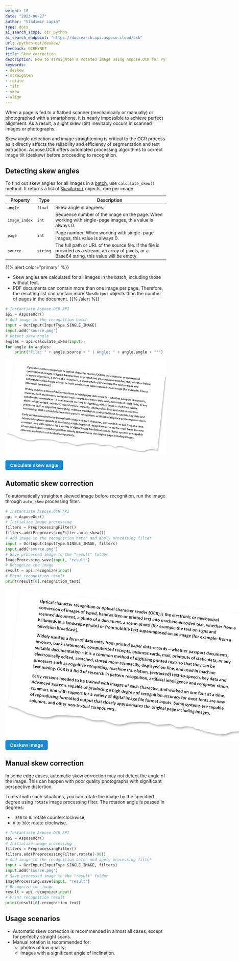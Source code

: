 ```yaml
---
weight: 10
date: "2023-08-27"
author: "Vladimir Lapin"
type: docs
ai_search_scope: ocr_python
ai_search_endpoint: "https://docsearch.api.aspose.cloud/ask"
url: /python-net/deskew/
feedback: OCRPYNET
title: Skew correction
description: How to straighten a rotated image using Aspose.OCR for Python via .NET to improve recognition accuracy.
keywords:
- deskew
- straighten
- rotate
- tilt
- skew
- align
---
```


<style>
	button {
		cursor: pointer;
		margin-right: 20px;
		padding: 7px 15px;
		border: none;
		border-radius: 5px;
		background-color: #1a89d0;
		font-weight: 700;
		font-size: 15px;
		color: #ffffff;
	}

	button:hover {
		background-color: #3071a9;
	}

	button:focus {
		outline: none;
	}

	.code-sample {
		display: flex;
	}

	.code-sample > div {
		display: flex;
		align-items: center;
		padding: 5px 10px;
		border-radius: 5px;
		white-space: nowrap;
		background-color: rgba(0,0,0,5%);
		font-size: 16px;
		font-weight: 700;
	}

	.unseen {
		display: none !important;
	}

	.duo {
		position: relative;
		width: 800px;
		height: 474px;
	}

	.duo > img {
		position: absolute;
	}
</style>

When a page is fed to a flatbed scanner (mechanically or manually) or photographed with a smartphone, it is nearly impossible to achieve perfect alignment. As a result, a slight skew (tilt) inevitably occurs in scanned images or photographs.

Skew angle detection and image straightening is critical to the OCR process as it directly affects the reliability and efficiency of segmentation and text extraction. Aspose.OCR offers automated processing algorithms to correct image tilt (deskew) before proceeding to recognition.

## Detecting skew angles

To find out skew angles for all images in a [batch](/ocr/python-net/ocrinput/), use `calculate_skew()` method. It returns a list of [`SkewOutput`](https://reference.aspose.com/ocr/python-net/aspose.ocr/skewoutput/) objects, one per image.

Property | Type | Description
-------- | ---- | -----------
`angle` | `float` | Skew angle in degrees.
`image_index` | `int` | Sequence number of the image on the page. When working with single-page images, this value is always 0.
`page` | `int` | Page number. When working with single-page images, this value is always 0.
`source` | `string` | The full path or URL of the source file. If the file is provided as a stream, an array of pixels, or a Base64 string, this value will be empty.

{{% alert color="primary" %}}
- Skew angles are calculated for all images in the batch, including those without text.
- PDF documents can contain more than one image per page. Therefore, the resulting list can contain more `SkewOutput` objects than the number of pages in the document.
{{% /alert %}}

```python
# Instantiate Aspose.OCR API
api = AsposeOcr()
# Add image to the recognition batch
input = OcrInput(InputType.SINGLE_IMAGE)
input.add("source.png")
# Detect skew angle
angles = api.calculate_skew(input);
for angle in angles:
    print("File: " + angle.source + " | Angle: " + angle.angle + "°")
```

![Skewed image](skew-origin.png)

<div id="skew-angle" class="code-sample">
	<button onclick="calculateSkewAngle(this)">Calculate skew angle</button>
	<div class="unseen"><code>&gt; File: "C:\source.png" | Angle: 5.9°</code></div>
</div>
<script>
	function calculateSkewAngle(obj)
	{
		$(obj).siblings("div").removeClass("unseen");
	}
</script>

## Automatic skew correction

To automatically straighten skewed image before recognition, run the image through `auto_skew` processing filter.

```python
# Instantiate Aspose.OCR API
api = AsposeOcr()
# Initialize image processing
filters = PreprocessingFilter()
filters.add(PreprocessingFilter.auto_skew())
# Add image to the recognition batch and apply processing filter
input = OcrInput(InputType.SINGLE_IMAGE, filters)
input.add("source.png")
# Save processed image to the "result" folder
ImageProcessing.save(input, "result")
# Recognize the image
result = api.recognize(input)
# Print recognition result
print(result[0].recognition_text)
```

<div class="duo">
	<img src="skew-origin.png" alt="Skewed image" />
	<img src="deskew.png" alt="Deskewed image" style="display: none;" />
</div>
<button onclick="triggerSkew(this)">Deskew image</button>
<script>
	function triggerSkew(obj)
	{
		let images = $(".duo > img");
		let skewed = images.eq(0).is(":visible");
		if(skewed)
		{
			images.eq(1).show(200);
			images.eq(0).hide(200);
			$(obj).text("Revert to original image");
		}
		else
		{
			images.eq(0).show(200);
			images.eq(1).hide(200);
			$(obj).text("Deskew image");
		}
	}
</script>

## Manual skew correction

In some edge cases, automatic skew correction may not detect the angle of the image. This can happen with poor quality photographs with significant perspective distortion.

To deal with such situations, you can rotate the image by the specified degree using `rotate` image processing filter. The rotation angle is passed in degrees:

- `-360` to `0`: rotate counterclockwise;
- `0` to `360`: rotate clockwise.

```python
# Instantiate Aspose.OCR API
api = AsposeOcr()
# Initialize image processing
filters = PreprocessingFilter()
filters.add(PreprocessingFilter.rotate(-90))
# Add image to the recognition batch and apply processing filter
input = OcrInput(InputType.SINGLE_IMAGE, filters)
input.add("source.png")
# Save processed image to the "result" folder
ImageProcessing.save(input, "result")
# Recognize the image
result = api.recognize(input)
# Print recognition result
print(result[0].recognition_text)
```

## Usage scenarios

- Automatic skew correction is recommended in almost all cases, except for perfectly straight scans.
- Manual rotation is recommended for:
    - photos of low quality;
    - images with a significant angle of inclination.
